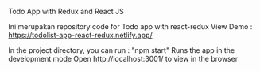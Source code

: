 Todo App with Redux and React JS

Ini merupakan repository code for Todo app with react-redux
View Demo : https://todolist-app-react-redux.netlify.app/

In the project directory, you can run :
"npm start"
Runs the app in the development mode 
Open http://localhost:3001/  to view in the browser
